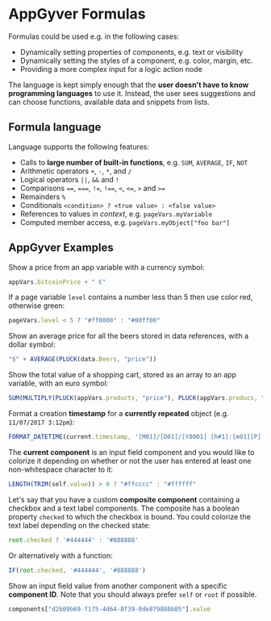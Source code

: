 # AppGyver Formulas

Formulas could be used e.g. in the following cases:

- Dynamically setting properties of components, e.g. text or visibility
- Dynamically setting the styles of a component, e.g. color, margin, etc.
- Providing a more complex input for a logic action node

The language is kept simply enough that the **user doesn't have to know programming languages** to use it.
Instead, the user sees suggestions and can choose functions, available data and snippets from lists.

## Formula language

Language supports the following features:

- Calls to **large number of built-in functions**, e.g. `SUM`, `AVERAGE`, `IF`, `NOT`
- Arithmetic operators `+`, `-`, `*`, and `/`
- Logical operators `||`, `&&` and `!`
- Comparisons `==`, `===`, `!=`, `!==`, `<`, `<=`, `>` and `>=`
- Remainders `%`
- Conditionals `<condition> ? <true value> : <false value>`
- References to values in _context_, e.g. `pageVars.myVariable`
- Computed member access, e.g. `pageVars.myObject["foo bar"]`

## AppGyver Examples

Show a price from an app variable with a currency symbol:

```javascript
appVars.bitcoinPrice + " €"
```

If a page variable `level` contains a number less than 5 then use color red, otherwise green:

```javascript
pageVars.level < 5 ? "#ff0000" : "#00ff00"
```

Show an average price for all the beers stored in data references, with a dollar symbol:

```javascript
"$" + AVERAGE(PLUCK(data.Beers, "price"))
```

Show the total value of a shopping cart, stored as an array to an app variable, with an euro symbol:

```javascript
SUM(MULTIPLY(PLUCK(appVars.products, "price"), PLUCK(appVars.producs, "quantity"))) + appVars.shippingFee + " €"
```

Format a creation **timestamp** for a **currently repeated** object (e.g. `11/07/2017 3:12pm`):

```javascript
FORMAT_DATETIME(current.timestamp, '[M01]/[D01]/[Y0001] [h#1]:[m01][P]')
```

The **current component** is an input field component and you would like to colorize it depending on whether or not the user has entered at least one non-whitespace character to it:

```javascript
LENGTH(TRIM(self.value)) > 0 ? "#ffcccc" : "#ffffff"
```

Let's say that you have a custom **composite component** containing a checkbox and a text label components.
The composite has a boolean property `checked` to which the checkbox is bound.
You could colorize the text label depending on the checked state:

```javascript
root.checked ? '#444444' : '#888888'
```

Or alternatively with a function:

```javascript
IF(root.checked, '#444444', '#888888')
```

Show an input field value from another component with a specific **component ID**.
Note that you should always prefer `self` or `root` if possible.

```javascript
components["d2b09b69-f175-4d64-8f39-0de879880b85"].value
```
